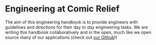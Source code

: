 # Engineering at Comic Relief

The aim of this engineering handbook is to provide engineers with guidelines and directions for their day to day engineering tasks. We are writing this handbook collaboratively and in the open, much like we open source many of our applications \(check out [our Github](https://github.com/comicrelief)!\)




